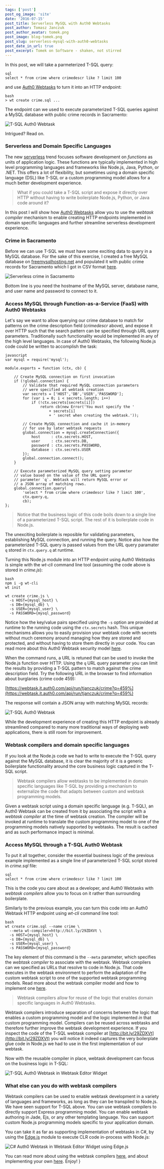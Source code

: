 ```yaml
---
tags: ['post']
post_og_image: 'site'
date: '2016-07-15'  
post_title: Serverless MySQL with Auth0 Webtasks
post_author: Tomasz Janczuk
post_author_avatar: tomek.png
post_image: blog-tomek.png
post_slug: serverless-mysql-with-auth0-webtasks
post_date_in_url: true
post_excerpt: Tomek on Software - shaken, not stirred
---
```


In this post, we will take a parmeterized T-SQL query:

```
sql
select * from crime where crimedescr like ? limit 100
```
and use [Auth0 Webtasks](https://webtask.io) to turn it into an HTTP endpoint:

```
bash
> wt create crime.sql ...
```
The endpoint can we used to execute parameterized T-SQL queries against a MySQL database with public crime records in Sacramento: 

<img src="tomek-blog/2016-07-15/1.png" alt="T-SQL Auth0 Webtask">

Intrigued? Read on.

### Serverless and Domain Specific Languages

The new [serverless](https://auth0.com/blog/2016/06/09/what-is-serverless/) trend focuses software development on *functions* as units of application logic. These functions are typically implemented in high level programming languages and frameworks like Node.js, Java, Python, or .NET. This offers a lot of flexibility, but sometimes using a domain specific language (DSL) like T-SQL or a custom programming model allows for a much better development experience. 

> What if you could take a T-SQL script and expose it directly over HTTP without having to write boilerplate Node.js, Python, or Java code around it?

In this post I will show how [Auth0 Webtasks](https://webtask.io) allow you to use the *webtask compiler* mechanism to enable creating HTTP endpoints implemented in domain specific languages and further streamline serverless development experience.

### Crime in Sacramento

Before we can use T-SQL we must have some exciting data to query in a MySQL database. For the sake of this exercise, I created a free MySQL database on [freemysqlhosting.net](https://www.freemysqlhosting.net/) and populated it with public crime records for Sacramento which I got in CSV format [here](https://support.spatialkey.com/spatialkey-sample-csv-data/).

<img src="tomek-blog/2016-07-15/0.png" alt="Serverless crime in Sacramento">

Bottom line is you need the hostname of the MySQL server, database name, and user name and password to connect to it. 

### Access MySQL through Function-as-a-Service (FaaS) with Auth0 Webtasks

Let's say we want to allow querying our crime database to match for patterns on the crime description field (*crimedescr* above), and expose it over HTTP such that the search pattern can be specified through URL query parameters. Traditionally such functionality would be implemented in any of the high level languages. In case of Auth0 Webtasks, the following Node.js code could be written to accomplish the task: 

```
javascript
var mysql = require('mysql');

module.exports = function (ctx, cb) {

    // Create MySQL connection on first invocation
    if (!global.connection) {
        // Validate that required MySQL connection parameters 
        // were specified at webtask creation
        var secrets = ['HOST','DB','USER','PASSWORD'];
        for (var i = 0; i < secrets.length; i++) 
            if (!ctx.secrets[secrets[i]]) 
                return cb(new Error('You must specify the ' 
                    + secrets[i] 
                    + ' secret when creating the webtask.'));

        // Create MySQL connection and cache it in-memory 
        // for use by later webtask requests
        global.connection = mysql.createConnection({
            host     : ctx.secrets.HOST,
            user     : ctx.secrets.DB,
            password : ctx.secrets.PASSWORD,
            database : ctx.secrets.USER
        });
        global.connection.connect();
    }

    // Execute parameterized MySQL query setting parameter 
    // value based on the value of the URL query 
    // parameter `q`. Webtask will return MySQL error or
    // a JSON array of matching rows.
    global.connection.query(
        'select * from crime where crimedescr like ? limit 100', 
        ctx.query.q, 
        cb);
};
```
> Notice that the business logic of this code boils down to a single line of a parameterized T-SQL script. The rest of it is boilerplate code in Node.js.

The unexciting boilerplate is reposible for validating parameters, establishing MySQL connection, and running the query. Notice also how the parameterized T-SQL query is passed values from the URL query paramater `q` stored in `ctx.query.q` at runtime.

Turning this Node.js module into an HTTP endpoint using Auth0 Webtasks is simple with the *wt-cli* command line tool (assuming the code above is stored in *crime.js*): 

```
bash
npm i -g wt-cli
wt init

wt create crime.js \
  -s HOST={mysql_host} \
  -s DB={mysql_db} \
  -s USER={mysql_user} \
  -s PASSWORD={mysql_password}
```
Notice how the key/value pairs specified using the `-s` option are provided at runtime to the running code using the `ctx.secrets` hash. This unique mechanisms allows you to easily provision your webtask code with secrets without much ceremony around managing how they are stored and protected, and without having to store them directly in your code. You can read more about this Auth0 Webtask security model [here](https://webtask.io/docs/how). 

When the command runs, a URL is retuned that can be used to invoke the Node.js function over HTTP. Using the `q` URL query parameter you can limit the results by providing a T-SQL pattern to match against the crime description field. Try the following URL in the browser to find information about burglaries (crime code 459):

[https://webtask.it.auth0.com/api/run/tjanczuk/crime?q=459%](https://webtask.it.auth0.com/api/run/tjanczuk/crime?q=459%)

The response will contain a JSON array with matching MySQL records:

<img src="tomek-blog/2016-07-15/1.png" alt="T-SQL Auth0 Webtask">

While the development experience of creating this HTTP endpoint is already streamlined compared to many more traditional ways of deploying web applications, there is still room for improvement. 

### Webtask compilers and domain specific languages

If you look at the Node.js code we had to write to execute the T-SQL query against the MySQL database, it is clear the majority of it is a generic boilerplate functionality around the core business logic captured in the T-SQL script. 

> Webtask compilers allow webtasks to be implemented in domain specific languages like T-SQL by providing a mechanism to externalize the code that adapts between custom and webtask programming models.

Given a webtask script using a domain specific language (e.g. T-SQL), an Auth0 Webtask can be created from it by associating the script with a *webtask compiler* at the time of webtask creation. The compiler will be invoked at runtime to translate the custom programming model to one of the programming models natively supported by webtasks. The result is cached and as such performance impact is minimal. 

### Access MySQL through a T-SQL Auth0 Webtask

To put it all together, consider the essential business logic of the previous example implemented as a single line of parameterized T-SQL script stored in *crime.sql* file: 

```
sql
select * from crime where crimedescr like ? limit 100
```
This is the code you care about as a developer, and Auth0 Webtasks with *webtask compilers* allow you to focus on it rather than surrounding boilerplate. 

Similarly to the previous example, you can turn this code into an Auth0 Webtask HTTP endpoint using *wt-cli* command line tool:

```
bash
wt create crime.sql --name crime \
  --meta wt-compiler=http://bit.ly/29ZDXVt \
  -s HOST={mysql_host} \
  -s DB={mysql_db} \
  -s USER={mysql_user} \
  -s PASSWORD={mysql_password}
```
The key element of this command is the `--meta` parameter, which specifies the *webtask compiler* to associate with the webtask. Webtask compilers can we specified as URLs that resolve to code in Node.js. That code executes in the webtask environment to perform the adaptation of the custom webtask script to one of the supported webtask programming models. Read more about the webtask compiler model and how to implement one [here](https://webtask.io/docs/webtask-compilers). 

> Webtask compilers allow for reuse of the logic that enables domain specific languages in Auth0 Webtasks. 

Webtask compilers introduce separation of concerns between the logic that enables a custom programming model and the logic implemented *in* that custom programming model. Compilers can be reused across webtasks and therefore further improve the webtask development experience. If you inspect the code of the T-SQL webtask compiler at [http://bit.ly/29ZDXVt](http://bit.ly/29ZDXVt) you will notice it indeed captures the very boilerplate glue code in Node.js we had to use in the first implementation of our webtask. 

Now with the reusable compiler in place, webtask development can focus on the business logic in T-SQL:

<img src="tomek-blog/2016-07-15/2.png" alt="T-SQL Auth0 Webtask in Webtask Editor Widget">

### What else can you do with webtask compilers

Webtask compilers can be used to enable webtask development in a variety of languages and frameworks, as long as they can be transpiled to Node.js. We have seen support for T-SQL above. You can use webtask compilers to directly support Express programming model. You can enable webtask authoring in Jade, Ejs, or any other templating language. You can support custom Node.js programming models specific to your application domain. 

You can take it as far as supporting implementation of webtasks in C#, by using the [Edge.js](https://github.com/tjanczuk/edge) module to execute CLR code in-process with Node.js: 

<img src="tomek-blog/2016-07-15/3.png" alt="C# Auth0 Webtask in Webtask Editor Widget using Edge.js">

You can read more about using the webtask compilers [here](https://webtask.io/docs/model#webtask-compilers), and about implementing your own [here](https://webtask.io/docs/webtask-compilers). Enjoy!
}